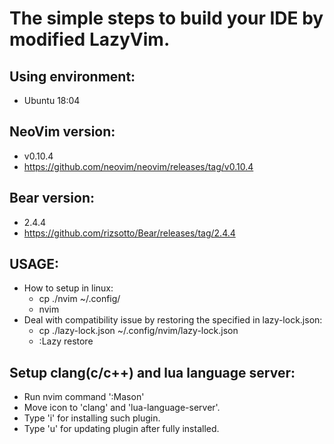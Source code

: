 # The simple steps to build your IDE by modified LazyVim.

## Using environment:
- Ubuntu 18:04

## NeoVim version:
- v0.10.4
- https://github.com/neovim/neovim/releases/tag/v0.10.4

## Bear version:
- 2.4.4
- https://github.com/rizsotto/Bear/releases/tag/2.4.4

## USAGE:
- How to setup in linux:
    - cp ./nvim ~/.config/
    - nvim
- Deal with compatibility issue by restoring the specified in lazy-lock.json:
    - cp ./lazy-lock.json ~/.config/nvim/lazy-lock.json
    - :Lazy restore

## Setup clang(c/c++) and lua language server:
- Run nvim command ':Mason'
- Move icon to 'clang' and 'lua-language-server'.
- Type 'i' for installing such plugin.
- Type 'u' for updating plugin after fully installed.
